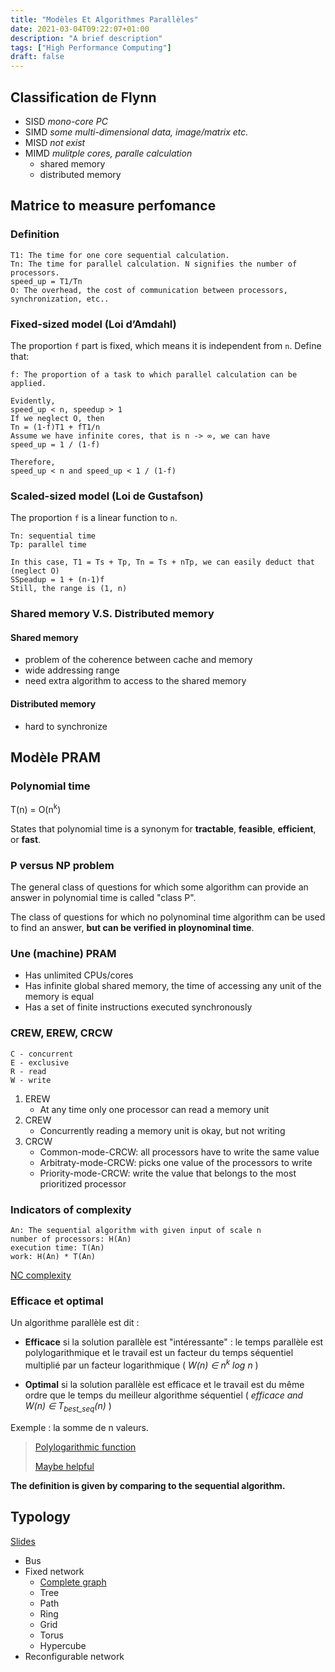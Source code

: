 ```yaml
---
title: "Modèles Et Algorithmes Parallèles"
date: 2021-03-04T09:22:07+01:00
description: "A brief description"
tags: ["High Performance Computing"]
draft: false
---
```

## Classification de Flynn
- SISD *mono-core PC*
- SIMD *some multi-dimensional data, image/matrix etc.*
- MISD *not exist*
- MIMD *mulitple cores, paralle calculation*
    - shared memory
    - distributed memory

## Matrice to measure perfomance

### Definition
```
T1: The time for one core sequential calculation.
Tn: The time for parallel calculation. N signifies the number of processors.
speed_up = T1/Tn
O: The overhead, the cost of communication between processors, synchronization, etc..
```
### Fixed-sized model (Loi d’Amdahl)
The proportion `f` part is fixed, which means it is independent from `n`.
Define that:
```
f: The proportion of a task to which parallel calculation can be applied.
```
```
Evidently,
speed_up < n, speedup > 1
If we neglect O, then
Tn = (1-f)T1 + fT1/n
Assume we have infinite cores, that is n -> ∞, we can have
speed_up = 1 / (1-f)

Therefore,
speed_up < n and speed_up < 1 / (1-f)
```

### Scaled-sized model (Loi de Gustafson)
The proportion `f` is a linear function to `n`.
```
Tn: sequential time
Tp: parallel time
```
```
In this case, T1 = Ts + Tp, Tn = Ts + nTp, we can easily deduct that (neglect O)
SSpeadup = 1 + (n-1)f
Still, the range is (1, n)
```

### Shared memory V.S. Distributed memory
#### Shared memory
- problem of the coherence between cache and memory
- wide addressing range
- need extra algorithm to access to the shared memory

#### Distributed memory
- hard to synchronize

## Modèle PRAM

### Polynomial time
T(n) = O(n<sup>k</sup>)

States that polynomial time is a synonym for **tractable**, **feasible**, **efficient**, or **fast**.

### P versus NP problem
The general class of questions for which some algorithm can provide an answer in polynomial time is called "class P".

The class of questions for which no polynominal time algorithm can be used to find an answer, **but can be verified in ploynominal time**.

### Une (machine) PRAM
- Has unlimited CPUs/cores
- Has infinite global shared memory, the time of accessing any unit of the memory is equal
- Has a set of finite instructions executed synchronously

### CREW, EREW, CRCW
```
C - concurrent
E - exclusive
R - read
W - write
```

1. EREW
   - At any time only one processor can read a memory unit
2. CREW
   - Concurrently reading a memory unit is okay, but not writing
3. CRCW
   - Common-mode-CRCW: all processors have to write the same value
   - Arbitraty-mode-CRCW: picks one value of the processors to write
   - Priority-mode-CRCW: write the value that belongs to the most prioritized processor

### Indicators of complexity
```
An: The sequential algorithm with given input of scale n
number of processors: H(An)
execution time: T(An)
work: H(An) * T(An)
```

[NC complexity](https://en.wikipedia.org/wiki/NC_%28complexity%29)

### Efficace et optimal
Un algorithme parallèle est dit :

   - **Efficace** si la solution parallèle est "intéressante" : le temps parallèle est polylogarithmique et le travail est un facteur du temps séquentiel multiplié par un facteur logarithmique (<i> W(n) ∈ n<sup>k</sup> log n </i>)

   - **Optimal** si la solution parallèle est efficace et le travail est du même ordre que le temps du meilleur algorithme séquentiel (<i> efficace and W(n) ∈ T<sub>best_seq</sub>(n) </i>)

Exemple : la somme de n valeurs.
  
> [Polylogarithmic function](https://en.wikipedia.org/wiki/Polylogarithmic_function)
> 
> [Maybe helpful](https://cs.stackexchange.com/questions/65715/how-to-define-an-efficient-optimal-or-suboptimal-parallel-algorithm)

**The definition is given by comparing to the sequential algorithm.**


## Typology

[Slides](https://ecampus.emse.fr/pluginfile.php/9176/mod_resource/content/0/topologies.pdf)

- Bus
- Fixed network
  - [Complete graph](https://en.wikipedia.org/wiki/Complete_graph)
  - Tree
  - Path
  - Ring
  - Grid
  - Torus
  - Hypercube
- Reconfigurable network



